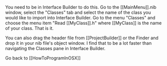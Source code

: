 You need to be in Interface Builder to do this.  Go to the [[MainMenu]].nib window, select the "Classes" tab and select the name of the class you would like to import into Interface Builder.  Go to the menu "Classes" and choose the menu item "Read [[MyClass]].h" where [[MyClass]] is the name of your class.  That is it.

You can also drag the header file from [[ProjectBuilder]] or the Finder and drop it in your nib file's object window. I find that to be a lot faster than navigating the Classes pane in Interface Builder.

Go back to [[HowToProgramInOSX]]